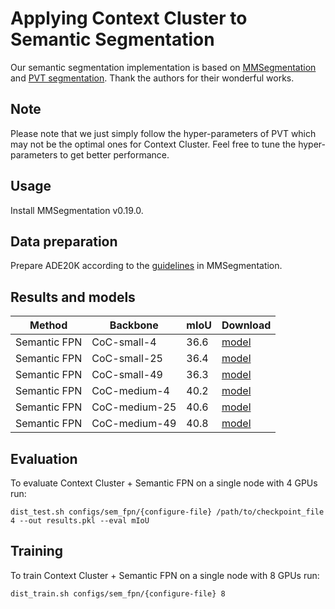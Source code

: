 # Applying Context Cluster to Semantic Segmentation

Our semantic segmentation implementation is based on [MMSegmentation](https://github.com/open-mmlab/mmsegmentation) and [PVT segmentation](https://github.com/whai362/PVT/tree/v2/segmentation). Thank the authors for their wonderful works.

## Note
Please note that we just simply follow the hyper-parameters of PVT which may not be the optimal ones for Context Cluster. 
Feel free to tune the hyper-parameters to get better performance. 


## Usage

Install MMSegmentation v0.19.0. 


## Data preparation

Prepare ADE20K according to the [guidelines](https://github.com/open-mmlab/mmsegmentation/blob/master/docs/en/dataset_prepare.md#prepare-datasets) in MMSegmentation.


## Results and models

| Method | Backbone | mIoU |Download |
| --- | --- |--- | --- |
| Semantic FPN | CoC-small-4  |     36.6    | [model](https://drive.google.com/drive/folders/1p3QF6shTC-QCHt9Ladj5OjI7D25rso33?usp=sharing) |
| Semantic FPN | CoC-small-25 |    36.4    | [model](https://drive.google.com/drive/folders/1NXC7NjqVeGoF7Y1IDgPj-Hk64VPPF67K?usp=sharing) |
| Semantic FPN | CoC-small-49 |    36.3     | [model](https://drive.google.com/drive/folders/1V7AoSElympAgNdyASZ6VfghUEEaxwQMF?usp=sharing) |
| Semantic FPN | CoC-medium-4 |     40.2    | [model](https://drive.google.com/drive/folders/1CQAXrGoVVot5fcIJDEpx_VDqQaOpyd7u?usp=sharing) |
| Semantic FPN | CoC-medium-25 |     40.6     | [model](https://drive.google.com/drive/folders/1tKYCQSqoOEPtHYBUEAEhzheObt6zBTwZ?usp=sharing) |
| Semantic FPN | CoC-medium-49 |     40.8     | [model](https://drive.google.com/drive/folders/1VLfS9HH8WOM-VYFJo7oiTRut6JjxMuE9?usp=sharing) |

## Evaluation
To evaluate Context Cluster + Semantic FPN on a single node with 4 GPUs run:
```
dist_test.sh configs/sem_fpn/{configure-file} /path/to/checkpoint_file 4 --out results.pkl --eval mIoU
```


## Training
To train Context Cluster + Semantic FPN on a single node with 8 GPUs run:

```
dist_train.sh configs/sem_fpn/{configure-file} 8
```
